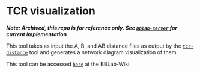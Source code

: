 # TCR visualization

*__Note: Archived, this repo is for reference only. See [`bblab-server`](https://github.com/cfe-lab/bblab-server) for current implementation__*

This tool takes as input the A, B, and AB distance files as output by the [`tcr-distance`] tool and generates a network diagram visualization of them.

This tool can be accessed [`here`] at the BBLab-Wiki.

[`tcr-distance`]: https://github.com/cfe-lab/tcr-distance/
[`here`]: https://bblab-hivresearchtools.ca/django/tools/tcr_visualizer/
